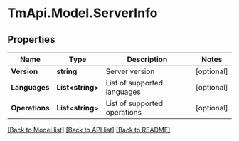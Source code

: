# TmApi.Model.ServerInfo
## Properties

Name | Type | Description | Notes
------------ | ------------- | ------------- | -------------
**Version** | **string** | Server version | [optional] 
**Languages** | **List&lt;string&gt;** | List of supported languages | [optional] 
**Operations** | **List&lt;string&gt;** | List of supported operations | [optional] 

[[Back to Model list]](../README.md#documentation-for-models) [[Back to API list]](../README.md#documentation-for-api-endpoints) [[Back to README]](../README.md)

